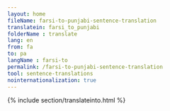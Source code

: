 ```yaml
---
layout: home
fileName: farsi-to-punjabi-sentence-translation
translatein: farsi_to_punjabi
folderName : translate
lang: en
from: fa
to: pa
langName : farsi-to
permalink: /farsi-to-punjabi-sentence-translation
tool: sentence-translations
nointernationalization: true
---
```

{% include section/translateinto.html %}
